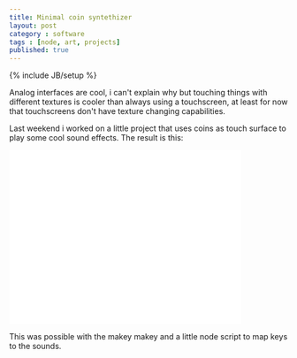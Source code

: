 ```yaml
---
title: Minimal coin syntethizer
layout: post
category : software
tags : [node, art, projects]
published: true
---
```

{% include JB/setup %}

Analog interfaces are cool, i can't explain why but touching things with
different textures is cooler than always using a touchscreen, at least 
for now that touchscreens don't have texture changing capabilities.

Last weekend i worked on a little project that uses coins as touch
surface to play some cool sound effects. The result is this:

<iframe width="420" height="315" src="//www.youtube.com/embed/xNvLyb8GXug" frameborder="0"> </iframe>

This was possible with the makey makey and a little node script to map keys to the sounds.

